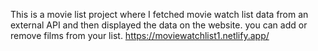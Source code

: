 This is a movie list project where I fetched movie watch list data from an external API and then displayed the data on the website. you can add or remove films from your list.                                                       https://moviewatchlist1.netlify.app/     
 
